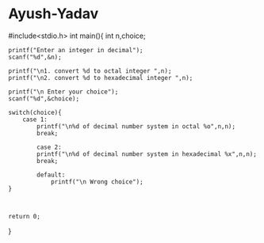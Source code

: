 # Ayush-Yadav


 #include<stdio.h>
int main(){
	int n,choice;
	
	printf("Enter an integer in decimal");
	scanf("%d",&n);
	
	printf("\n1. convert %d to octal integer ",n);
	printf("\n2. convert %d to hexadecimal integer ",n);
	
	printf("\n Enter your choice");
	scanf("%d",&choice);
	
	switch(choice){
		case 1:
			printf("\n%d of decimal number system in octal %o",n,n);
			break;
			
			case 2:
			printf("\n%d of decimal number system in hexadecimal %x",n,n);
			break;
			
			default:
				printf("\n Wrong choice");
	}
	
	
	
	return 0;
}
